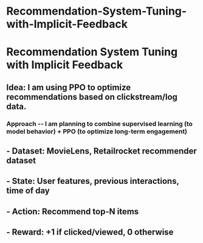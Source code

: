 # Recommendation-System-Tuning-with-Implicit-Feedback


# Recommendation System Tuning with Implicit Feedback

## Idea: I am using PPO to optimize recommendations based on clickstream/log data.
### Approach -- I am planning to combine supervised learning (to model behavior) + PPO (to optimize long-term engagement)


## - Dataset: MovieLens, Retailrocket recommender dataset

## - State: User features, previous interactions, time of day

## - Action: Recommend top-N items

## - Reward: +1 if clicked/viewed, 0 otherwise

